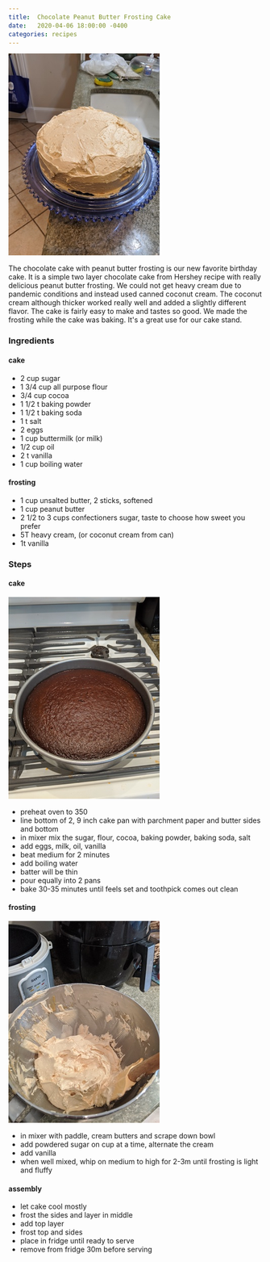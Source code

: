 ```yaml
---
title:  Chocolate Peanut Butter Frosting Cake
date:   2020-04-06 18:00:00 -0400
categories: recipes
---
```


![Chocolate Peanut Butter Cake](/assets/images/chocpbcake.jpg)

The chocolate cake with peanut butter frosting is our new favorite birthday cake.  It is a simple two layer chocolate cake from Hershey recipe
with really delicious peanut butter frosting.  We could not get heavy cream due to pandemic conditions and instead used canned coconut cream.  The
coconut cream although thicker worked really well and added a slightly different flavor.  The cake is fairly easy to make and tastes so good.  We
made the frosting while the cake was baking.  It's a great use for our cake stand.  

### Ingredients
#### cake
- 2 cup sugar
- 1 3/4 cup all purpose flour
- 3/4 cup cocoa
- 1 1/2 t baking powder
- 1 1/2 t baking soda
- 1 t salt
- 2 eggs
- 1 cup buttermilk (or milk)
- 1/2 cup oil
- 2 t vanilla
- 1 cup boiling water

#### frosting
- 1 cup unsalted butter, 2 sticks, softened
- 1 cup peanut butter
- 2 1/2 to 3 cups confectioners sugar, taste to choose how sweet you prefer
- 5T heavy cream, (or coconut cream from can)
- 1t vanilla

### Steps
#### cake

![Chocolate cake](/assets/images/chocpbcake2.jpg)

- preheat oven to 350
- line bottom of 2,  9 inch cake pan with parchment paper and butter sides and bottom
- in mixer mix the sugar, flour, cocoa, baking powder, baking soda, salt
- add eggs, milk, oil, vanilla
- beat medium for 2 minutes
- add boiling water
- batter will be thin
- pour equally into 2 pans
- bake 30-35 minutes until feels set and toothpick comes out clean

#### frosting

![Chocolate cake](/assets/images/chocpbcake1.jpg)

- in mixer with paddle, cream butters and scrape down bowl
- add powdered sugar on cup at a time, alternate the cream
- add vanilla
- when well mixed, whip on medium to high for 2-3m until frosting is light and fluffy

#### assembly
- let cake cool mostly
- frost the sides and layer in middle
- add top layer
- frost top and sides
- place in fridge until ready to serve
- remove from fridge 30m before serving
